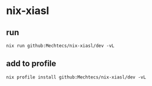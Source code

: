 # nix-xiasl

## run

```console
nix run github:Mechtecs/nix-xiasl/dev -vL
```

## add to profile

```console
nix profile install github:Mechtecs/nix-xiasl/dev -vL
```
